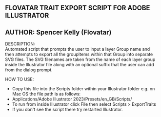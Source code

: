 FLOVATAR TRAIT EXPORT SCRIPT FOR ADOBE ILLUSTRATOR
-----------------
AUTHOR:
Spencer Kelly (Flovatar)
-----------------

DESCRIPTION: <br>
Automated script that prompts the user to input a layer Group name 
and then attempts to export all the groupItems within that Group
into separate SVG files.
The SVG filenames are taken from the name of each layer group inside 
the Illustrator file along with an optional suffix that the user 
can add from the dialog prompt.

HOW TO USE: <br>
<ul>
<li>Copy this file into the Scripts folder within your Illustrator folder
e.g. on Mac OS the file path is as follows:</li>
<li>Applications/Adobe Illustrator 2023/Presets/en_GB/Scripts/</li>
<li>To run from inside Illustrator click File then select Scripts > ExportTraits</li>
<li>If you don't see the script there try restarted Illustrator.</li>
</ul>
